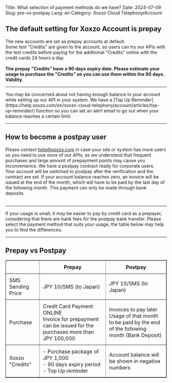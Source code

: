 Title: What selection of payment methods do we have?
Date: 2024-07-09
Slug: pre-vs-postpay
Lang: en
Category: Xoxzo Cloud Telephony/Account

## The default setting for Xoxzo Account is prepay
The new accounts are set as prepay accounts at default.<br>
Some test "Credits" are given to the account, so users can try our APIs with the test credits before paying for the additional "Credits" online with the credit cards 24 hours a day.<br>
<br>
<b>The prepay "Credits" have a 90 days expiry date. Please estimate your usage to purchase the "Credits" so you can use them within the 90 days.
Validity.</b>
<br>
<hr>
You may be concerned about not having enough balance in your account while setting up our API in your system. We have a [Top Up Reminder](https://help.xoxzo.com/en/xoxzo-cloud-telephony/account/articles/top-up-reminder/) function so you can set an alert email to go out when your balance reaches a certain limit.<br>

<hr>


## How to become a postpay user
Please contact help@xoxzo.com in case your site or system has more users so you need to use more of our APIs, as we understand that frequent purchases and large amount of prepayment points may cause you inconvenience. We have a postpay contract ready for corporate users.<br>
Your account will be switched to postpay after the verification and the contract are set. If your account balance reaches zero, an invoice will be issued at the end of the month, which will have to be paid by the last day of the following month. This payment can only be made through bank deposits. <br>
<br>
<hr>
If your usage is small, it may be easier to pay by credit card as a prepayer, considering that there are bank fees for the postpay bank transfer. Please select the payment method that suits your usage, the table below may help you to find the differences. <br>
<hr>

## Prepay vs Postpay

<table border="1">
<tr>
    <th style="text-align:center; padding:10px">　　</th>
    <th style="text-align:center; padding:10px">Prepay</th>
    <th style="text-align:center; padding:10px">Postpay</th>
</th>
<tr>
    <td style="padding:10px">SMS Sending Price</td>
    <td style="padding:10px">JPY 10/SMS (to Japan)</td>
    <td style="padding:10px">JPY 10/SMS (to Japan)</td>
</tr>
<tr>
    <td style="padding:10px">Purchase</td>
    <td style="padding:10px">
    Credit Card Payment ONLINE<br>
    Invoice for prepayment can be issued for the purchases more than JPY 100,000
    </td>
    <td style="padding:10px">
    Invoices to pay later<br>
    Usage of that month to be paid by the end of the following month (Bank Deposit)
    </td>
</tr>
<tr>
    <td style="padding:10px">Xoxzo "Credits"</td>
    <td style="padding:10px">
    - Purchase package of JPY 1,000<br>
    - 90 days expiry period<br>
    - Top Up reminder<br>
    </td>
    <td style="padding:10px">
    Account balance will be shown in negative numbers
    </td>
</tr>
</table>
	
		
	
	
	
